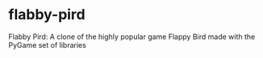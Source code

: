 # flabby-pird
Flabby Pird: A clone of the highly popular game Flappy Bird made with the PyGame set of libraries
